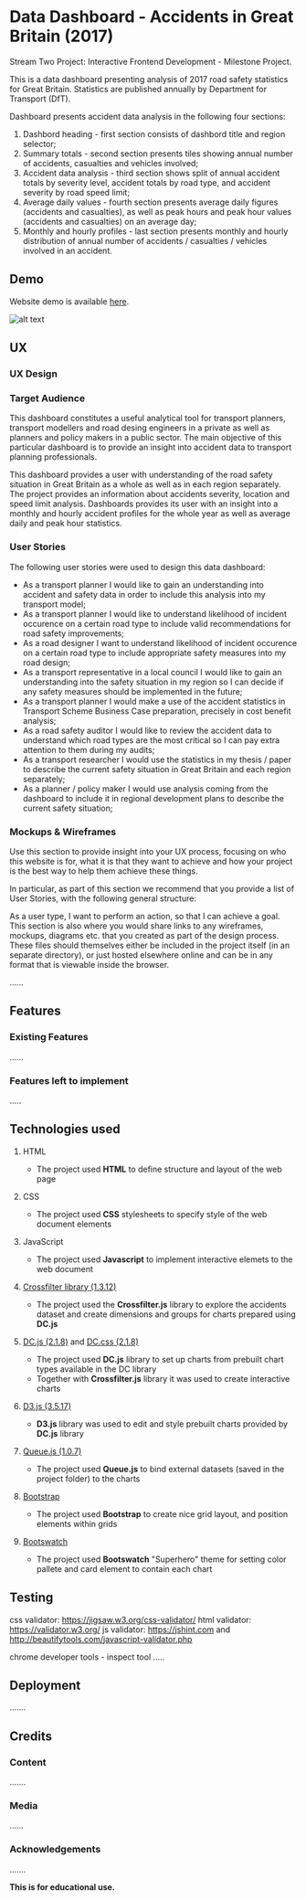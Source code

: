# Data Dashboard - Accidents in Great Britain (2017)

Stream Two Project: Interactive Frontend Development - Milestone Project.

This is a data dashboard presenting analysis of 2017 road safety statistics for Great Britain.
Statistics are published annually by Department for Transport (DfT).

Dashboard presents accident data analysis in the following four sections:

1. Dashbord heading - first section consists of dashbord title and region selector;
2. Summary totals - second section presents tiles showing annual number of accidents, casualties and vehicles involved;
3. Accident data analysis - third section shows split of annual accident totals by severity level,
   accident totals by road type, and accident severity by road speed limit;
4. Average daily values - fourth section presents average daily figures (accidents and casualties), as well as peak hours
   and peak hour values (accidents and casualties) on an average day;
5. Monthly and hourly profiles - last section presents monthly and hourly distribution of annual number of accidents / casualties / vehicles involved in an accident.

## Demo

Website demo is available [here](https://jbroks.github.io/GB-Accidents-Dashboard/ "GB_Accidents_Dashboard").

![alt text](https://jbroks.github.io/GB-Accidents-Dashboard/static/images/mackbook_dashboard.gif "Gif")


## UX

### UX Design


### Target Audience

This dashboard constitutes a useful analytical tool for transport planners, transport modellers and road desing engineers
in a private as well as planners and policy makers in a public sector. The main objective of this particular dashboard is to 
provide an insight into accident data to transport planning professionals.

This dashboard provides a user with understanding of the road safety situation in Great Britain as a whole as well as in each region separately.
The project provides an information about accidents severity, location and speed limit analysis. Dashboards provides its user with an insight into
a monthly and hourly accident profiles for the whole year as well as average daily and peak hour statistics.

### User Stories

The following user stories were used to design this data dashboard:
   - As a transport planner I would like to gain an understanding into accident and safety data in order to 
     include this analysis into my transport model;
   - As a transport planner I would like to understand likelihood of incident occurence on a certain road type to include
     valid recommendations for road safety improvements;
   - As a road designer I want to understand likelihood of incident occurence on a certain road type to include
     appropriate safety measures into my road design;
   - As a transport representative in a local council I would like to gain an understanding into the safety situation in my region
     so I can decide if any safety measures should be implemented in the future;
   - As a transport planner I would make a use of the accident statistics in Transport Scheme Business Case preparation,
     precisely in cost benefit analysis;
   - As a road safety auditor I would like to review the accident data to understand which road types are the most critical so I can
     pay extra attention to them during my audits;
   - As a transport researcher I would use the statistics in my thesis / paper to describe the current safety situation in Great Britain
     and each region separately;
   - As a planner / policy maker I would use analysis coming from the dashboard to include it in regional development plans to describe
     the current safety situation;

### Mockups & Wireframes




Use this section to provide insight into your UX process, focusing on who this website is for, 
what it is that they want to achieve and how your project is the best way to help them achieve these things.

In particular, as part of this section we recommend that you provide a list of User Stories, with the following general structure:

As a user type, I want to perform an action, so that I can achieve a goal.
This section is also where you would share links to any wireframes, mockups, diagrams etc. that you created as part of the design process. These files should themselves either be included in the project itself (in an separate directory), or just hosted elsewhere online and can be in any format that is viewable inside the browser.

......

## Features

### Existing Features

......

### Features left to implement

.....

## Technologies used

1. HTML
   - The project used **HTML** to define structure and layout of the web page

2. CSS
   - The project used **CSS** stylesheets to specify style of the web document elements

3. JavaScript
   - The project used **Javascript** to implement interactive elemets to the web document

4. [Crossfilter library (1.3.12)](https://cdnjs.cloudflare.com/ajax/libs/crossfilter/1.3.12/crossfilter.min.js)
   - The project used the **Crossfilter.js** library to explore the accidents dataset
   and create dimensions and groups for charts prepared using **DC.js**

5. [DC.js (2.1.8)](https://cdnjs.cloudflare.com/ajax/libs/dc/2.1.8/dc.min.js) and [DC.css (2.1.8)](https://cdnjs.cloudflare.com/ajax/libs/dc/2.1.8/dc.min.cs)
   - The project used **DC.js** library to set up charts from prebuilt chart types available in the DC library
   - Together with **Crossfilter.js** library it was used to create interactive charts

6. [D3.js (3.5.17)](https://cdnjs.cloudflare.com/ajax/libs/d3/3.5.17/d3.min.js)
   - **D3.js** library was used to edit and style prebuilt charts provided by **DC.js** library

7. [Queue.js (1.0.7)](https://cdnjs.cloudflare.com/ajax/libs/queue-async/1.0.7/queue.min.js)
   - The project used **Queue.js** to bind external datasets (saved in the project folder) to the charts

8. [Bootstrap](https://getbootstrap.com/)
   - The project used **Bootstrap** to create nice grid layout, and position elements within grids

9. [Bootswatch](https://bootswatch.com/)
   - The project used **Bootswatch** "Superhero" theme for setting color pallete and card element to contain each chart

## Testing

css validator: https://jigsaw.w3.org/css-validator/
html validator: https://validator.w3.org/
js validator: https://jshint.com and http://beautifytools.com/javascript-validator.php

chrome developer tools - inspect tool
.....

## Deployment

.......

## Credits

### Content

.......


### Media

......

### Acknowledgements

.......

**This is for educational use.**